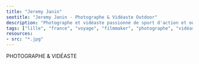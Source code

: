```yaml
---
title: "Jeremy Janin"
seotitle: "Jeremy Janin - Photographe & Vidéaste Outdoor"
description: "Photographe et vidéaste passionné de sport d'action et outdoor, spécialisé dans les documentaires et basé à Lille."
tags: ["lille", "france", "voyage", "filmmaker", "photographe", "vidéaste", "outdoor", "storytelling", "photographie", "sport", "documentaire"]
resources:
- src: "*.jpg"
---
```


PHOTOGRAPHE & VIDÉASTE

